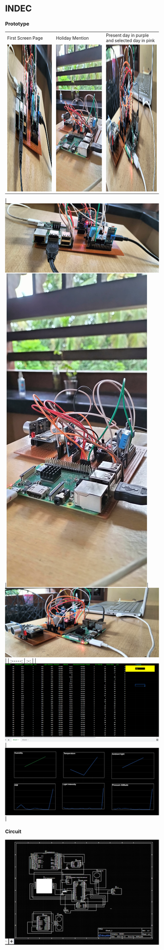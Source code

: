 # INDEC

### Prototype
<table>
  <tr>
    <td>First Screen Page</td>
     <td>Holiday Mention</td>
     <td>Present day in purple and selected day in pink</td>
  </tr>
  <tr>
    <td><img src="1.jpg" width=270 height=480></td>
    <td><img src="2.jpg" width=270 height=480></td>
    <td><img src="3.jpg" width=270 height=480></td>
  </tr>
 </table>


|![pic1](1.jpg) |![pic2](2.jpg)|![pic2](3.jpg)|
| :-----: | :-: |
|![pic3](gs1.png) | ![pic4](gs2.png) |
 
 


### Circuit
![](4.png)
